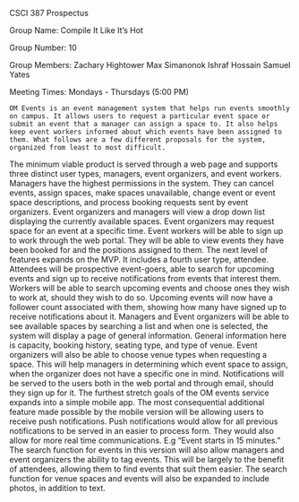 CSCI 387 
Prospectus

Group Name: 
Compile It Like It’s Hot

Group Number: 10 

Group Members: 
Zachary Hightower
Max Simanonok
Ishraf Hossain
Samuel Yates

Meeting Times: 
Mondays - Thursdays  (5:00 PM)
	
	
	OM Events is an event management system that helps run events smoothly on campus. It allows users to request a particular event space or submit an event that a manager can assign a space to. It also helps keep event workers informed about which events have been assigned to them. What follows are a few different proposals for the system, organized from least to most difficult.
The minimum viable product is served through a web page and supports three distinct user types, managers, event organizers, and event workers. Managers have the highest permissions in the system. They can cancel events, assign spaces, make spaces unavailable, change event or event space descriptions, and process booking requests sent by event organizers. Event organizers and managers will view a drop down list displaying the currently available spaces. Event organizers may request space for an event at a specific time. Event workers will be able to sign up to work through the web portal. They will be able to view events they have been booked for and the positions assigned to them. 
The next level of features expands on the MVP. It includes a fourth user type, attendee. Attendees will be prospective event-goers, able to search for upcoming events and sign up to receive notifications from events that interest them. Workers will be able to search upcoming events and choose ones they wish to work at, should they wish to do so. Upcoming events will now have a follower count associated with them, showing how many have signed up to receive notifications about it. Managers and Event organizers will be able to see available spaces by searching a list and when one is selected, the system will display a page of general information. General information here is capacity, booking history, seating type, and type of venue. Event organizers will also be able to choose venue types when requesting a space. This will help managers in determining which event space to assign, when the organizer does not have a specific one in mind. Notifications will be served to the users both in the web portal and through email, should they sign up for it. 
	The furthest stretch goals of the OM events service expands into a simple mobile app. The most consequential additional feature made possible by the mobile version will be allowing users to receive push notifications. Push notifications would allow for all previous notifications to be served in an easier to process form. They would also allow for more real time communications. E.g “Event starts in 15 minutes.” The search function for events in this version will also allow managers and event organizers the ability to tag events. This will be largely to the benefit of attendees, allowing them to find events that suit them easier. The search function for venue spaces and events will also be expanded to include photos, in addition to text.
